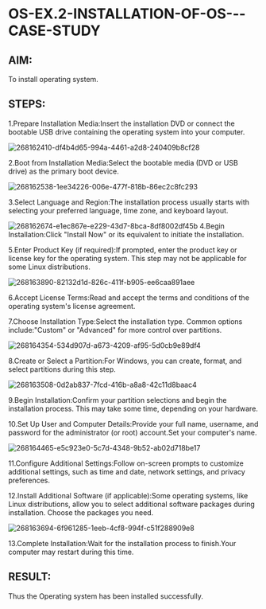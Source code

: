 # OS-EX.2-INSTALLATION-OF-OS---CASE-STUDY

## AIM:

To install operating system.

## STEPS:

1.Prepare Installation Media:Insert the installation DVD or connect the bootable USB drive containing the operating system into your computer.

![268162410-df4b4d65-994a-4461-a2d8-240409b8cf28](https://github.com/BALASUDHAN18/OS-EX.2-INSTALLATION-OF-OS---CASE-STUDY/assets/118807740/7f429681-9ff9-4673-a3d2-7ee9550215fe)

2.Boot from Installation Media:Select the bootable media (DVD or USB drive) as the primary boot device.

![268162538-1ee34226-006e-477f-818b-86ec2c8fc293](https://github.com/BALASUDHAN18/OS-EX.2-INSTALLATION-OF-OS---CASE-STUDY/assets/118807740/4ea0b4cc-fa5a-4492-9fee-ab8585f592c4)

3.Select Language and Region:The installation process usually starts with selecting your preferred language, time zone, and keyboard layout.

![268162674-e1ec867e-e229-43d7-8bca-8df8002df45b](https://github.com/BALASUDHAN18/OS-EX.2-INSTALLATION-OF-OS---CASE-STUDY/assets/118807740/311325a2-cf7e-4493-92dd-6fc8ea150628)
4.Begin Installation:Click "Install Now" or its equivalent to initiate the installation.

5.Enter Product Key (if required):If prompted, enter the product key or license key for the operating system. This step may not be applicable for some Linux distributions.

![268163890-82132d1d-826c-411f-b905-ee6caa891aee](https://github.com/BALASUDHAN18/OS-EX.2-INSTALLATION-OF-OS---CASE-STUDY/assets/118807740/139f63cc-9416-4737-ae45-794aada5bd8b)

6.Accept License Terms:Read and accept the terms and conditions of the operating system's license agreement.

7.Choose Installation Type:Select the installation type. Common options include:"Custom" or "Advanced" for more control over partitions.

![268164354-534d907d-a673-4209-af95-5d0cb9e89df4](https://github.com/BALASUDHAN18/OS-EX.2-INSTALLATION-OF-OS---CASE-STUDY/assets/118807740/dfc1fd9b-c95d-4be5-a70f-5f93ad064871)

8.Create or Select a Partition:For Windows, you can create, format, and select partitions during this step.

![268163508-0d2ab837-7fcd-416b-a8a8-42c11d8baac4](https://github.com/BALASUDHAN18/OS-EX.2-INSTALLATION-OF-OS---CASE-STUDY/assets/118807740/77e8f5ec-5d13-4142-8412-9bfc06236a2e)

9.Begin Installation:Confirm your partition selections and begin the installation process. This may take some time, depending on your hardware.

10.Set Up User and Computer Details:Provide your full name, username, and password for the administrator (or root) account.Set your computer's name.

![268164465-e5c923e0-5c7d-4348-9b52-ab02d718be17](https://github.com/BALASUDHAN18/OS-EX.2-INSTALLATION-OF-OS---CASE-STUDY/assets/118807740/79d9f6c9-3116-4d44-8510-0c0d9338637d)

11.Configure Additional Settings:Follow on-screen prompts to customize additional settings, such as time and date, network settings, and privacy preferences.

12.Install Additional Software (if applicable):Some operating systems, like Linux distributions, allow you to select additional software packages during installation. Choose the packages you need.

![268163694-6f961285-1eeb-4cf8-994f-c51f288909e8](https://github.com/BALASUDHAN18/OS-EX.2-INSTALLATION-OF-OS---CASE-STUDY/assets/118807740/18fdafab-f2a7-4050-a592-46489ee9ad61)

13.Complete Installation:Wait for the installation process to finish.Your computer may restart during this time.

## RESULT:
Thus the Operating system has been installed successfully.
